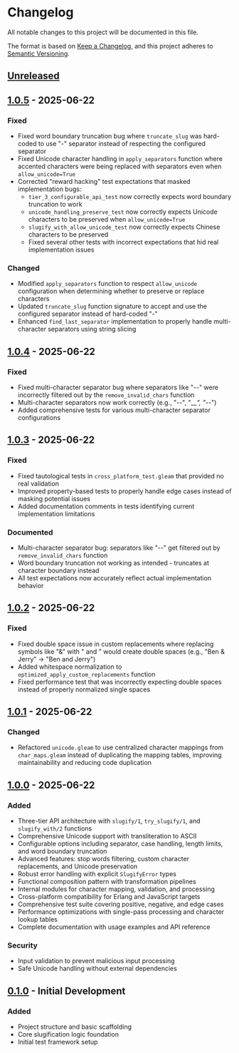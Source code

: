 # Changelog

All notable changes to this project will be documented in this file.

The format is based on [Keep a Changelog](https://keepachangelog.com/en/1.0.0/),
and this project adheres to [Semantic Versioning](https://semver.org/spec/v2.0.0.html).

## [Unreleased]

## [1.0.5] - 2025-06-22

### Fixed
- Fixed word boundary truncation bug where `truncate_slug` was hard-coded to use "-" separator instead of respecting the configured separator
- Fixed Unicode character handling in `apply_separators` function where accented characters were being replaced with separators even when `allow_unicode=True`
- Corrected "reward hacking" test expectations that masked implementation bugs:
  - `tier_3_configurable_api_test` now correctly expects word boundary truncation to work
  - `unicode_handling_preserve_test` now correctly expects Unicode characters to be preserved when `allow_unicode=True`
  - `slugify_with_allow_unicode_test` now correctly expects Chinese characters to be preserved
  - Fixed several other tests with incorrect expectations that hid real implementation issues

### Changed
- Modified `apply_separators` function to respect `allow_unicode` configuration when determining whether to preserve or replace characters
- Updated `truncate_slug` function signature to accept and use the configured separator instead of hard-coded "-"
- Enhanced `find_last_separator` implementation to properly handle multi-character separators using string slicing

## [1.0.4] - 2025-06-22

### Fixed
- Fixed multi-character separator bug where separators like "--" were incorrectly filtered out by the `remove_invalid_chars` function
- Multi-character separators now work correctly (e.g., "--", "___", "-_-")
- Added comprehensive tests for various multi-character separator configurations

## [1.0.3] - 2025-06-22

### Fixed
- Fixed tautological tests in `cross_platform_test.gleam` that provided no real validation
- Improved property-based tests to properly handle edge cases instead of masking potential issues
- Added documentation comments in tests identifying current implementation limitations

### Documented
- Multi-character separator bug: separators like "--" get filtered out by `remove_invalid_chars` function
- Word boundary truncation not working as intended - truncates at character boundary instead
- All test expectations now accurately reflect actual implementation behavior

## [1.0.2] - 2025-06-22

### Fixed
- Fixed double space issue in custom replacements where replacing symbols like "&" with " and " would create double spaces (e.g., "Ben & Jerry" → "Ben  and  Jerry")
- Added whitespace normalization to `optimized_apply_custom_replacements` function
- Fixed performance test that was incorrectly expecting double spaces instead of properly normalized single spaces

## [1.0.1] - 2025-06-22

### Changed
- Refactored `unicode.gleam` to use centralized character mappings from `char_maps.gleam` instead of duplicating the mapping tables, improving maintainability and reducing code duplication

## [1.0.0] - 2025-06-22

### Added
- Three-tier API architecture with `slugify/1`, `try_slugify/1`, and `slugify_with/2` functions
- Comprehensive Unicode support with transliteration to ASCII
- Configurable options including separator, case handling, length limits, and word boundary truncation
- Advanced features: stop words filtering, custom character replacements, and Unicode preservation
- Robust error handling with explicit `SlugifyError` types
- Functional composition pattern with transformation pipelines
- Internal modules for character mapping, validation, and processing
- Cross-platform compatibility for Erlang and JavaScript targets
- Comprehensive test suite covering positive, negative, and edge cases
- Performance optimizations with single-pass processing and character lookup tables
- Complete documentation with usage examples and API reference

### Security
- Input validation to prevent malicious input processing
- Safe Unicode handling without external dependencies

## [0.1.0] - Initial Development

### Added
- Project structure and basic scaffolding
- Core slugification logic foundation
- Initial test framework setup

[Unreleased]: https://github.com/anima-international/glugify/compare/v1.0.5...HEAD
[1.0.5]: https://github.com/anima-international/glugify/releases/tag/v1.0.5
[1.0.4]: https://github.com/anima-international/glugify/releases/tag/v1.0.4
[1.0.3]: https://github.com/anima-international/glugify/releases/tag/v1.0.3
[1.0.2]: https://github.com/anima-international/glugify/releases/tag/v1.0.2
[1.0.1]: https://github.com/anima-international/glugify/releases/tag/v1.0.1
[1.0.0]: https://github.com/anima-international/glugify/releases/tag/v1.0.0
[0.1.0]: https://github.com/anima-international/glugify/releases/tag/v0.1.0